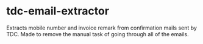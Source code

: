 # tdc-email-extractor
Extracts mobile number and invoice remark from confirmation mails sent by TDC.
Made to remove the manual task of going through all of the emails.
